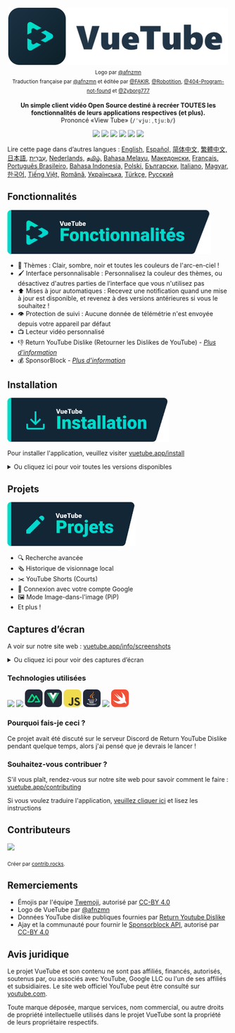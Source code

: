 <p align="center">
    <a href="https://vuetube.app/">
    <picture>
      <source 
        srcset="https://raw.githubusercontent.com/VueTubeApp/.github/main/readme_assets/dark/VueTube.svg"
        media="(prefers-color-scheme: dark)"
      />
      <img 
        src="https://raw.githubusercontent.com/VueTubeApp/.github/main/readme_assets/light/VueTube.svg" 
        alt="VueTube icon"
        width="500"
       />
    </picture>
  </a>
  </br>
  <sub>Logo par <a href="https://github.com/afnzmn">@afnzmn</a></sub></br>
  <sub>Traduction française par <a href="https://github.com/afnzmn">@afnzmn</a> et éditée par <a href="https://github.com/FAKlR">@FAKlR</a>, <a href="https://github.com/Robotition">@Robotition</a>, <a href="https://github.com/404-Program-not-found">@404-Program-not-found</a> et <a href="https://github.com/Zyborg777">@Zyborg777</a></sub>
  </br>
  </br>
<strong>Un simple client vidéo Open Source destiné à recréer TOUTES les fonctionnalités de leurs applications respectives (et plus).
</strong>
</br>
Prononcé «View Tube»  (<code>/ˈvjuːˌtjuːb/</code>)
</p>

<p align="center">
  <a href="https://github.com/VueTubeApp/VueTube/blob/main/LICENSE" alt="License"><img src="https://img.shields.io/github/license/VueTubeApp/VueTube"></img></a>
  <a href="https://github.com/VueTubeApp/VueTube/actions/workflows/ci.yml" alt="CI"><img src="https://github.com/VueTubeApp/VueTube/actions/workflows/ci.yml/badge.svg"></img></a>
  <a href="https://reddit.com/r/vuetube" alt="Reddit"><img src="https://img.shields.io/reddit/subreddit-subscribers/vuetube?label=r%2FVuetube&logo=reddit&logoColor=white"></img></a>
  <a href="https://t.me/VueTube" alt="Telegram"><img src="https://img.shields.io/endpoint?label=VueTube&url=https%3A%2F%2Ftelegram-badge-4mbpu8e0fit4.runkit.sh%2F%3Furl%3Dhttps%3A%2F%2Ft.me%2FVuetube"></img></a>
  <a href="https://discord.gg/7P8KJrdd5W" alt="Discord"><img src="https://img.shields.io/discord/946587366242533377?label=Discord&style=flat&logo=discord&logoColor=white"></img></a>
  <a href="https://twitter.com/VueTubeApp" alt="Twitter"><img src="https://img.shields.io/twitter/follow/VueTubeApp?label=Follow&style=flat&logo=twitter"></img></a>
</p>

Lire cette page dans d’autres langues : [English,](../readme.md) [Español,](/readme/readme.es.md) [简体中文,](/readme/readme.zh-hans.md) [繁體中文,](/readme/readme.zh-hant.md) [日本語,](/readme/readme.ja.md) [עִברִית,](/readme/readme.he.md) [Nederlands,](/readme/readme.nl.md) [தமிழ்,](/readme/readme.ta.md) [Bahasa Melayu,](/readme/readme.ms.md) [Македонски,](/readme/readme.mk.md) [Français,](/readme/readme.fr.md) [Português Brasileiro,](/readme/readme.pt-br.md) [Bahasa Indonesia,](/readme/readme.id.md) [Polski,](/readme/readme.pl.md) [Български,](/readme/readme.bg.md) [Italiano,](/readme/readme.it.md) [Magyar,](/readme/readme.hu.md) [한국어,](/readme/readme.kr.md) [Tiếng Việt,](/readme/readme.vi.md) [Română,](/readme/readme.ro.md) [Українська,](/readme/readme.ua.md) [Türkçe,](/readme/readme.tr.md/) [Русский](/readme/readme.ru.md)

## Fonctionnalités

<img src="../resources/readme-fr/Features.fr.svg" alt="VueTube icon" height="100"/>

- 🎨 Thèmes : Clair, sombre, noir et toutes les couleurs de l'arc-en-ciel !
- 🖌️ Interface personnalisable : Personnalisez la couleur des thèmes, ou désactivez d'autres parties de l’interface que vous n'utilisez pas
- ⬆️ Mises à jour automatiques : Recevez une notification quand une mise à jour est disponible, et revenez à des versions antérieures si vous le souhaitez !
- 👁️ Protection de suivi : Aucune donnée de télémétrie n'est envoyée depuis votre appareil par défaut
- 📺 Lecteur vidéo personnalisé
- 👎 Return YouTube Dislike (Retourner les Dislikes de YouTube) - [_Plus d'information_](https://returnyoutubedislike.com)
- 💰 SponsorBlock - [_Plus d'information_](https://sponsor.ajay.app)

## Installation

<img src="../resources/readme-fr/Install.fr.svg" alt="VueTube icon" height="100"/>

Pour installer l'application, veuillez visiter [vuetube.app/install](https://www.vuetube.app/install)

<details>
  <summary>Ou cliquez ici pour voir toutes les versions disponibles</summary>
<br />

### Android

| <a href=https://nightly.link/VueTubeApp/VueTube/workflows/ci/main/android.zip><img id="im" width="200" src=../resources/getunstable.png></a> | <a href=https://github.com/VueTubeApp/VueTube/releases/download/0.2/VueTube-Canary-June-15-2022.apk><img id="im" width="200" src=../resources/getcanary.png></a> | <a href=https://vuetube.app/install><img id="im" width="200" src=../resources/getstable.png></a> |
| -------------------------------------------------------------------------------------------------------------------------------------------- | ---------------------------------------------------------------------------------------------------------------------------------------------------------------- | ------------------------------------------------------------------------------------------------ |
| Beaucoup de bugs, mais vous avez accès anticipé aux nouvelles fonctionnalités                                                                | Moins de bugs que l'instable, tout en ayant plus de fonctionnalités que la stable                                                                                | Indisponible pour l'instant                                                                      |

### iOS

| <a href=https://nightly.link/VueTubeApp/VueTube/workflows/ci/main/iOS.zip><img id="im" width="200" src=../resources/getunstable.png></a> | <a href=https://cdn.discordapp.com/attachments/949908267855921163/972164558930198528/VueTube-Canary-May-6-2022.ipa><img id="im" width="200" src=../resources/getcanary.png></a> | <a href=https://vuetube.app/install><img id="im" width="200" src=../resources/getstable.png></a> |
| ---------------------------------------------------------------------------------------------------------------------------------------- | ------------------------------------------------------------------------------------------------------------------------------------------------------------------------------- | ------------------------------------------------------------------------------------------------ |
| Beaucoup de bugs, mais vous avez accès anticipé aux nouvelles fonctionnalités                                                            | Moins de bugs que l'instable, tout en ayant plus de fonctionnalités que la stable                                                                                               | Indisponible pour l'instant                                                                      |

</details>

## Projets

<img src="../resources/readme-fr/Plans.fr.svg" alt="VueTube icon" height="100"/>

- 🔍 Recherche avancée
- 🗞️ Historique de visionnage local
- ✂️ YouTube Shorts (Courts)
- 🧑 Connexion avec votre compte Google
- 🖼️ Mode Image-dans-l'image (PiP)
- Et plus !

## Captures d’écran

A voir sur notre site web : [vuetube.app/info/screenshots](https://www.vuetube.app/info/screenshots)

<details>
  <summary> Ou cliquez ici pour voir des captures d’écran </summary>
<br />
  
<img src="https://vuetube.app/wtch.png" width="400">
<img src="https://vuetube.app/stng.png" width="400">
<img src="https://vuetube.app/srch.png" width="400">
     
</details>

### Technologies utilisées

<a href="https://capacitorjs.com/solution/vue"><img src="https://cdn.discordapp.com/attachments/953538236716814356/955694368742834176/Capacitator-Dark.svg" height=40/></a> <a href="https://vuetifyjs.com/"><img src="https://cdn.discordapp.com/attachments/810799100940255260/973719873467342908/Vuetify-Dark.svg" height=40/></a> <a href="https://nuxtjs.org/"><img src="https://github.com/tandpfun/skill-icons/raw/main/icons/NuxtJS-Dark.svg" height=40/></a> <a href="https://vuejs.org/"><img src="https://github.com/tandpfun/skill-icons/raw/main/icons/VueJS-Dark.svg" height=40/></a> <a href="https://javascript.com/"><img src="https://github.com/tandpfun/skill-icons/raw/main/icons/JavaScript.svg" height=40/></a> <a href="https://java.com/"><img src="https://github.com/tandpfun/skill-icons/raw/main/icons/Java-Dark.svg" height=40/></a> <a href="https://gradle.com/"><img src="https://cdn.discordapp.com/attachments/810799100940255260/955691550560636958/Gradle.svg" height=40/></a> <a href="https://developer.apple.com/swift/"><img src="https://github.com/tandpfun/skill-icons/raw/main/icons/Swift.svg" height=40/></a>

### Pourquoi fais-je ceci ?

Ce projet avait été discuté sur le serveur Discord de Return YouTube Dislike pendant quelque temps, alors j'ai pensé que je devrais le lancer !

### Souhaitez-vous contribuer ?

S'il vous plaît, rendez-vous sur notre site web pour savoir comment le faire : [vuetube.app/contributing](https://www.vuetube.app/contributing)

Si vous voulez traduire l'application, [veuillez cliquer ici](/NUXT/plugins/languages) et lisez les instructions

## Contributeurs

<a href="https://github.com/VueTubeApp/VueTube/graphs/contributors">
  <img src="https://contrib.rocks/image?repo=VueTubeApp/VueTube" />
</a>

<sub>Créer par [contrib.rocks](https://contrib.rocks). </sub>

## Remerciements

- Émojis par l'équipe [Twemoji](https://twemoji.twitter.com/), autorisé par [CC-BY 4.0](https://creativecommons.org/licenses/by/4.0/)
- Logo de VueTube par [@afnzmn](https://github.com/afnzmn)
- Données YouTube dislike publiques fournies par [Return Youtube Dislike](https://returnyoutubedislike.com)
- Ajay et la communauté pour fournir le [Sponsorblock API](https://sponsor.ajay.app), autorisé par [CC-BY 4.0](https://creativecommons.org/licenses/by/4.0/)

## Avis juridique

Le projet VueTube et son contenu ne sont pas affiliés, financés, autorisés, soutenus par, ou associés avec YouTube, Google LLC ou l'un de ses affiliés et subsidiaires. Le site web officiel YouTube peut être consulté sur [youtube.com](https://www.youtube.com).

Toute marque déposée, marque services, nom commercial, ou autre droits de propriété intellectuelle utilisés dans le projet VueTube sont la propriété de leurs propriétaire respectifs.
